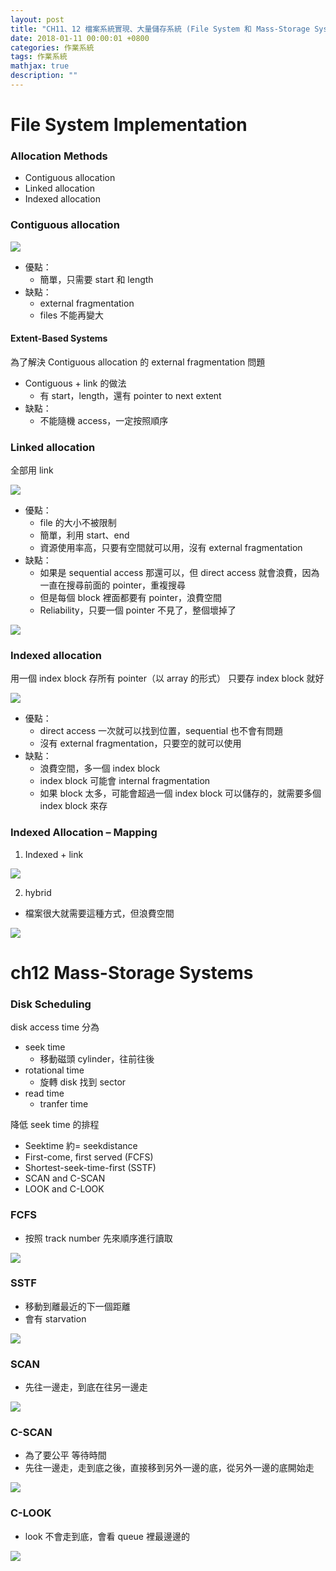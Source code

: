 ```yaml
---
layout: post
title: "CH11、12 檔案系統實現、大量儲存系統 (File System 和 Mass-Storage Systems)"
date: 2018-01-11 00:00:01 +0800
categories: 作業系統
tags: 作業系統
mathjax: true
description: ""
---
```


# File System Implementation

### Allocation Methods

- Contiguous allocation
- Linked allocation
- Indexed allocation

### Contiguous allocation

![](https://i.imgur.com/wnmaUAZ.png)

- 優點：
  - 簡單，只需要 start 和 length
- 缺點：
  - external fragmentation
  - files 不能再變大

#### Extent-Based Systems

為了解決 Contiguous allocation 的 external fragmentation 問題

- Contiguous + link 的做法
  - 有 start，length，還有 pointer to next extent
- 缺點：
  - 不能隨機 access，一定按照順序

### Linked allocation

全部用 link

![](https://i.imgur.com/kljU16z.png)

- 優點：
  - file 的大小不被限制
  - 簡單，利用 start、end
  - 資源使用率高，只要有空間就可以用，沒有 external fragmentation
- 缺點：
  - 如果是 sequential access 那還可以，但 direct access 就會浪費，因為一直在搜尋前面的 pointer，重複搜尋
  - 但是每個 block 裡面都要有 pointer，浪費空間
  - Reliability，只要一個 pointer 不見了，整個壞掉了

![](https://i.imgur.com/OMlTapc.png)

### Indexed allocation

用一個 index block 存所有 pointer（以 array 的形式）
只要存 index block 就好

![](https://i.imgur.com/qIszW2v.png)

- 優點：
  - direct access 一次就可以找到位置，sequential 也不會有問題
  - 沒有 external fragmentation，只要空的就可以使用
- 缺點：
  - 浪費空間，多一個 index block
  - index block 可能會 internal fragmentation
  - 如果 block 太多，可能會超過一個 index block 可以儲存的，就需要多個 index block 來存

### Indexed Allocation – Mapping

1. Indexed + link

![](https://i.imgur.com/LYRm5ms.png)

2. hybrid

- 檔案很大就需要這種方式，但浪費空間

![](https://i.imgur.com/m8YcfmT.png)

# ch12 Mass-Storage Systems

### Disk Scheduling

disk access time 分為

- seek time
  - 移動磁頭 cylinder，往前往後
- rotational time
  - 旋轉 disk 找到 sector
- read time
  - tranfer time

降低 seek time 的排程

- Seektime 約= seekdistance
- First-come, first served (FCFS)
- Shortest-seek-time-first (SSTF)
- SCAN and C-SCAN
- LOOK and C-LOOK

### FCFS

- 按照 track number 先來順序進行讀取

![](https://i.imgur.com/ehPesrz.png)

### SSTF

- 移動到離最近的下一個距離
- 會有 starvation

![](https://i.imgur.com/CFoEXEv.png)

### SCAN

- 先往一邊走，到底在往另一邊走

![](https://i.imgur.com/0t3F2Yo.png)

### C-SCAN

- 為了要公平 等待時間
- 先往一邊走，走到底之後，直接移到另外一邊的底，從另外一邊的底開始走

![](https://i.imgur.com/jGn4vNd.png)

### C-LOOK

- look 不會走到底，會看 queue 裡最邊邊的

![](https://i.imgur.com/NzYeZFh.png)
